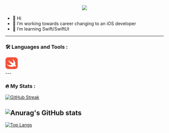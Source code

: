 <div id="header" align="center">
  <img src="https://media.giphy.com/media/qgQUggAC3Pfv687qPC/giphy.gif" width="200"/>
</div>

- 👋 Hi
- 🔭 I’m working towards career changing to an iOS developer
- 🌱 I’m learning Swift/SwiftUI
---

### :hammer_and_wrench: Languages and Tools :
<div>
<img src="https://github.com/devicons/devicon/blob/master/icons/swift/swift-original.svg" title="swift" alt="swift" width="40" height="40"/>&nbsp;
</div>
---

### :fire: My Stats :
[![GitHub Streak](http://github-readme-streak-stats.herokuapp.com?user=andrewcousin&theme=dark&hide_border=true)](https://git.io/streak-stats)

![Anurag's GitHub stats](https://github-readme-stats.vercel.app/api?username=andrewcousin&show_icons=true&theme=transparent)
---

[![Top Langs](https://github-readme-stats.vercel.app/api/top-langs/?username=andrewcousin&layout=compact&theme=vision-friendly-dark)](https://github.com/anuraghazra/github-readme-stats)

